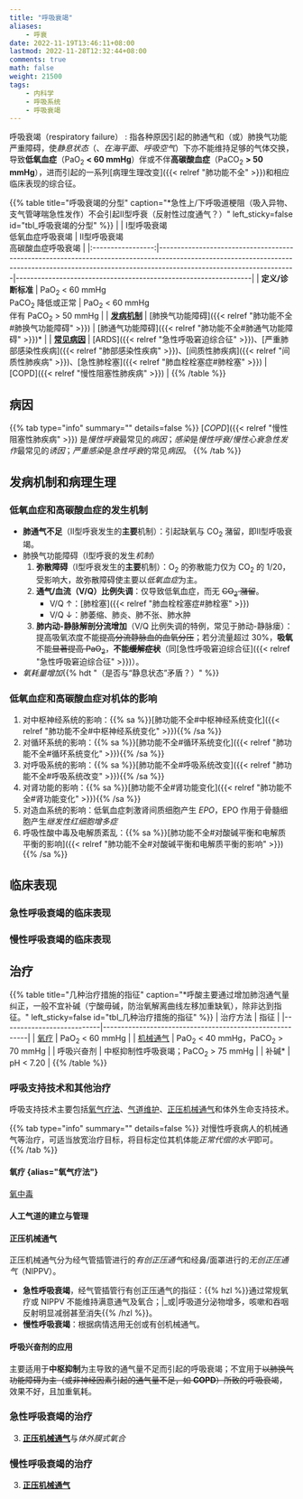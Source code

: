 ```yaml
---
title: "呼吸衰竭"
aliases:
    - 呼衰
date: 2022-11-19T13:46:11+08:00
lastmod: 2022-11-28T12:32:44+08:00
comments: true
math: false
weight: 21500
tags:
    - 内科学
    - 呼吸系统
    - 呼吸衰竭
---
```


呼吸衰竭（respiratory failure）
: 指各种原因引起的肺通气和（或）肺换气功能严重障碍，使*静息状态*（、*在海平面*、*呼吸空气*）下亦不能维持足够的气体交换，导致**低氧血症**（PaO<sub>2</sub> **\< 60 mmHg**）伴或不伴**高碳酸血症**（PaCO<sub>2</sub> **\> 50 mmHg**），进而引起的一系列[病理生理改变]({{< relref "肺功能不全" >}})和相应临床表现的综合征。

{{% table title="呼吸衰竭的分型" caption="\*急性上/下呼吸道梗阻（吸入异物、支气管哮喘急性发作）不会引起Ⅱ型呼衰（反射性过度通气？）" left_sticky=false id="tbl_呼吸衰竭的分型" %}}
|                   | Ⅰ型呼吸衰竭<br/>低氧血症呼吸衰竭                                                                                                                                                                | Ⅱ型呼吸衰竭<br/>高碳酸血症呼吸衰竭                              |
|:-----------------:|--------------------------------------------------------------------------------------------------------------------------------------------------------------------------------------------------|-----------------------------------------------------------------|
| **定义/诊断标准** | PaO<sub>2</sub> \< 60 mmHg<br/>PaCO<sub>2</sub> 降低或正常                                                                                                                                      | PaO<sub>2</sub> \< 60 mmHg<br/>伴有 PaCO<sub>2</sub> \> 50 mmHg |
|    [**发病机制**](#低氧血症和高碳酸血症的发生机制)   | [肺换气功能障碍]({{< relref "肺功能不全#肺换气功能障碍" >}})                                                                                                                                    | [肺通气功能障碍]({{< relref "肺功能不全#肺通气功能障碍" >}})\*    |
|    [**常见病因**](#病因)   | [ARDS]({{< relref "急性呼吸窘迫综合征" >}})、[严重肺部感染性疾病]({{< relref "肺部感染性疾病" >}})、[间质性肺疾病]({{< relref "间质性肺疾病" >}})、[急性肺栓塞]({{< relref "肺血栓栓塞症#肺栓塞" >}}) | [COPD]({{< relref "慢性阻塞性肺疾病" >}})                       |
{{% /table %}}

<!--more-->

## 病因

{{% tab type="info" summary="" details=false %}}
[*COPD*]({{< relref "慢性阻塞性肺疾病" >}}) 是*慢性呼衰*最常见的*病因*；*感染*是*慢性呼衰/慢性心衰急性发作*最常见的*诱因*；*严重感染*是*急性呼衰*的常见*病因*。
{{% /tab %}}

## 发病机制和病理生理

### 低氧血症和高碳酸血症的发生机制

- **肺通气不足**（Ⅱ型呼衰发生的**主要**机制）：引起缺氧与 CO<sub>2</sub> 潴留，即Ⅱ型呼吸衰竭。
- 肺换气功能障碍（Ⅰ型呼衰的发生*机制*）
    1. **弥散障碍**（Ⅰ型呼衰发生的**主要**机制）：O<sub>2</sub> 的弥散能力仅为 CO<sub>2</sub> 的 1/20，受影响大，故弥散障碍使主要以*低氧血症*为主。
    2. **通气/血流（V/Q）比例失调**：仅导致低氧血症，而无 ~~CO<sub>2</sub> 潴留~~。
        - V/Q ↑：[肺栓塞]({{< relref "肺血栓栓塞症#肺栓塞" >}})
        - V/Q ↓：肺萎缩、肺炎、肺不张、肺水肿
    3. **肺内动-静脉解剖分流增加**（V/Q 比例失调的特例，常见于肺动-静脉瘘）：提高吸氧浓度不能~~提高分流静脉血的血氧分压~~；若分流量超过 30%，**吸氧**不能~~显著提高 PaO<sub>2</sub>~~，**不能~~缓解症状~~**（同[急性呼吸窘迫综合征]({{< relref "急性呼吸窘迫综合征" >}})）。
- *氧耗量增加*{{% hdt "（是否与“静息状态”矛盾？）" %}}

### 低氧血症和高碳酸血症对机体的影响

1. 对中枢神经系统的影响：{{% sa %}}[肺功能不全#中枢神经系统变化]({{< relref "肺功能不全#中枢神经系统变化" >}}){{% /sa %}}
2. 对循环系统的影响：{{% sa %}}[肺功能不全#循环系统变化]({{< relref "肺功能不全#循环系统变化" >}}){{% /sa %}}
3. 对呼吸系统的影响：{{% sa %}}[肺功能不全#呼吸系统改变]({{< relref "肺功能不全#呼吸系统改变" >}}){{% /sa %}}
4. 对肾功能的影响：{{% sa %}}[肺功能不全#肾功能变化]({{< relref "肺功能不全#肾功能变化" >}}){{% /sa %}}
5. 对造血系统的影响：低氧血症刺激肾间质细胞产生 *EPO*，EPO 作用于骨髓细胞产生*继发性红细胞增多症*
6. 呼吸性酸中毒及电解质紊乱：{{% sa %}}[肺功能不全#对酸碱平衡和电解质平衡的影响]({{< relref "肺功能不全#对酸碱平衡和电解质平衡的影响" >}}){{% /sa %}}

## 临床表现

### 急性呼吸衰竭的临床表现

### 慢性呼吸衰竭的临床表现

## 治疗

{{% table title="几种治疗措施的指征" caption="\*呼酸主要通过增加肺泡通气量纠正，一般不宜补碱（宁酸毋碱，防治氧解离曲线左移加重缺氧），除非达到指征。" left_sticky=false id="tbl_几种治疗措施的指征" %}}
| 治疗方法                  | 指征                                                    |
|---------------------------|---------------------------------------------------------|
| [氧疗](#氧疗)             | PaO<sub>2</sub> \< 60 mmHg                              |
| [机械通气](#正压机械通气) | PaO<sub>2</sub> \< 40 mmHg，PaCO<sub>2</sub> \> 70 mmHg |
| 呼吸兴奋剂                | 中枢抑制性呼吸衰竭；PaCO<sub>2</sub> \> 75 mmHg                             |
| 补碱\*                      | pH \< 7.20                                              |
{{% /table %}}

### 呼吸支持技术和其他治疗

呼吸支持技术主要包括[氧气疗法](#氧疗)、[气道维护](#人工气道的建立与管理)、[正压机械通气](#正压机械通气)和体外生命支持技术。

{{% tab type="info" summary="" details=false %}}
对慢性呼衰病人的机械通气等治疗，可适当放宽治疗目标，将目标定位其机体能*正常代偿的水平*即可。
{{% /tab %}}

#### 氧疗 {alias="氧气疗法"}

[氧中毒](https://zh.wikipedia.org/wiki/%E6%B0%A7%E6%B0%94%E4%B8%AD%E6%AF%92)

#### 人工气道的建立与管理

#### 正压机械通气

正压机械通气分为经气管插管进行的*有创正压通气*和经鼻/面罩进行的*无创正压通气*（NIPPV）。

- **急性呼吸衰竭**，经气管插管行有创正压通气的指征：{{% hzl %}}通过常规氧疗或 NIPPV 不能维持满意通气及氧合；|_或|呼吸道分泌物增多，咳嗽和吞咽反射明显减弱甚至消失{{% /hzl %}}。
- **慢性呼吸衰竭**：根据病情选用无创或有创机械通气。

#### 呼吸兴奋剂的应用

主要适用于**中枢抑制**为主导致的通气量不足而引起的呼吸衰竭；不宜用于~~以肺换气功能障碍为主（或非神经因素引起的通气量不足，如 **COPD**）所致的呼吸衰竭~~，效果不好，且加重氧耗。

####

### 急性呼吸衰竭的治疗

3. [**正压机械通气**](#正压机械通气)与*体外膜式氧合*

### 慢性呼吸衰竭的治疗

3. [**正压机械通气**](#正压机械通气)
